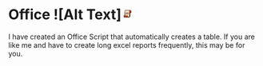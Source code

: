 # Office ![Alt Text]<img src="Images/OSLogo.jpg" alt="Alt Text" width="25"/>




I have created an Office Script that automatically creates a table. If you are like me and have to create long excel reports frequently, this may be for you. 

